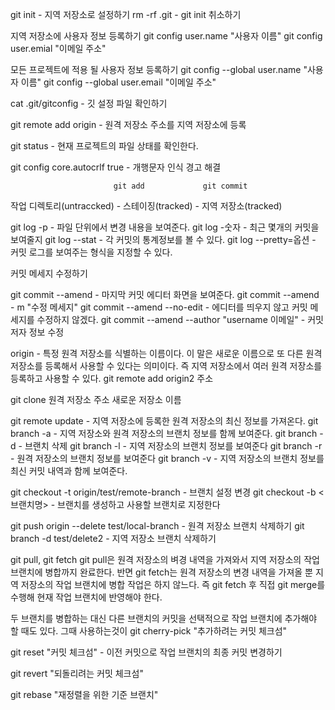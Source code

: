 git init - 지역 저장소로 설정하기
rm -rf .git - git init 취소하기

지역 저장소에 사용자 정보 등록하기
git config user.name "사용자 이름"
git config user.emial "이메일 주소"

모든 프로젝트에 적용 될 사용자 정보 등록하기
git config --global user.name "사용자 이름"
git config --global user.email "이메일 주소"

cat .git/gitconfig - 깃 설정 파일 확인하기

git remote add origin - 원격 저장소 주소를 지역 저장소에 등록



git status - 현재 프로젝트의 파일 상태를 확인한다.

git config core.autocrlf true - 개행문자 인식 경고 해결


                           git add             git commit 
작업 디렉토리(untraccked) - 스테이징(tracked) - 지역 저장소(tracked)

git log -p - 파일 단위에서 변경 내용을 보여준다.
git log -숫자 - 최근 몇개의 커밋을 보여줄지 
git log --stat - 각 커밋의 통계정보를 볼 수 있다.
git log --pretty=옵션 - 커밋 로그를 보여주는 형식을 지정할 수 있다.

커밋 메세지 수정하기

git commit --amend - 마지막 커밋 에디터 화면을 보여준다.
git commit --amend - m "수정 메세지"
git commit --amend --no-edit - 에디터를 띄우지 않고 커밋 메세지를 수정하지 않겠다.
git commit --amend --author "username 이메일" - 커밋 저자 정보 수정

origin - 특정 원격 저장소를 식별하는 이름이다. 이 말은 새로운 이름으로 또 다른 원격 저장소를 등록해서 사용할 수 있다는 의미이다. 즉 지역 저장소에서 여러 원격 저장소를 등록하고 사용할 수 있다.
git remote add origin2 주소

git clone 원격 저장소 주소 새로운 저장소 이름

git remote update - 지역 저장소에 등록한 원격 저장소의 최신 정보를 가져온다.
git branch -a - 지역 저장소와 원격 저장소의 브랜치 정보를 함께 보여준다.
git branch -d - 브랜치 삭제
git branch -l - 지역 저장소의 브랜치 정보를 보여준다
git branch -r - 원격 저장소의 브랜치 정보를 보여준다
git branch -v - 지역 저장소의 브랜치 정보를 최신 커밋 내역과 함께 보여준다.


git checkout -t origin/test/remote-branch - 브랜치 설정 변경
git checkout -b <브랜치명> - 브랜치를 생성하고 사용할 브랜치로 지정한다

git push origin --delete test/local-branch - 원격 저장소 브랜치 삭제하기
git branch -d test/delete2 - 지역 저장소 브랜치 삭제하기

git pull, git fetch
git pull은 원격 저장소의 벼경 내역을 가져와서 지역 저장소의 작업 브랜치에 병합까지 완료한다. 반면 git fetch는 원격 저장소의 변경 내역을 가져올 뿐 지역 저장소의 작업 브랜치에 병합 작업은 하지 않느다. 즉 git fetch 후 직접 git merge를 수행해 현재 작업 브랜치에 반영해야 한다.

두 브랜치를 병합하는 대신 다른 브랜치의 커밋을 선택적으로 작업 브랜치에 추가해야 할 때도 있다. 그때 사용하는것이 git cherry-pick "추가하려는 커밋 체크섬"

git reset "커밋 체크섬" - 이전 커밋으로 작업 브랜치의 최종 커밋 변경하기

git revert "되돌리려는 커밋 체크섬"

git rebase "재정렬을 위한 기준 브랜치"
